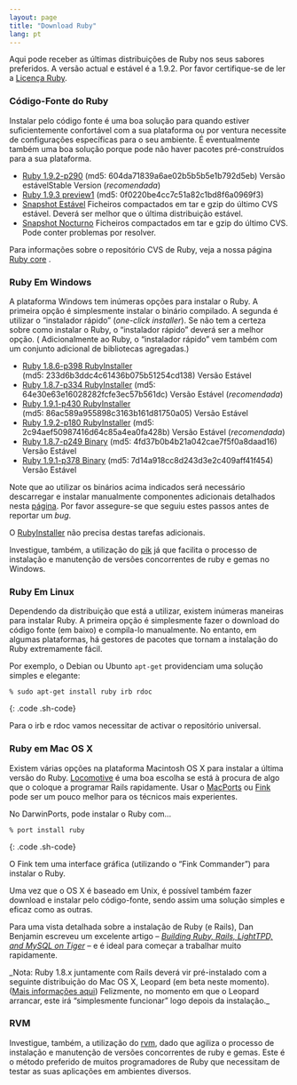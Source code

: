 ```yaml
---
layout: page
title: "Download Ruby"
lang: pt
---
```


Aqui pode receber as últimas distribuições de Ruby nos seus sabores
preferidos. A versão actual e estável é a 1.9.2. Por favor certifique-se
de ler a [Licença Ruby][1].

### Código-Fonte do Ruby

Instalar pelo código fonte é uma boa solução para quando estiver
suficientemente confortável com a sua plataforma ou por ventura necessite de
configurações específicas para o seu ambiente. É eventualmente também uma boa
solução porque pode não haver pacotes pré-construídos para a sua plataforma.
 
* [Ruby 1.9.2-p290][2] (md5: 604da71839a6ae02b5b5b5e1b792d5eb) Versão
  estávelStable Version (*recomendada*)
* [Ruby 1.9.3 preview1][3] (md5: 0f0220be4cc7c51a82c1bd8f6a0969f3)
* [Snapshot Estável][4] Ficheiros compactados em tar e gzip do último
  CVS estável. Deverá ser melhor que o última distribuição estável.
* [Snapshot Nocturno][5] Ficheiros compactados em tar e gzip do último
  CVS. Pode conter problemas por resolver.

Para informações sobre o repositório CVS de Ruby, veja a nossa página
[Ruby core](/pt/comunidade/nucleo-de-ruby/) .

### Ruby Em Windows

A plataforma Windows tem inúmeras opções para instalar o Ruby. A
primeira opção é simplesmente instalar o binário compilado. A segunda é
utilizar o “instalador rápido” (*one-click installer*). Se não tem a
certeza sobre como instalar o Ruby, o “instalador rápido” deverá ser a
melhor opção. ( Adicionalmente ao Ruby, o “instalador rápido” vem também
com um conjunto adicional de bibliotecas agregadas.)

* [Ruby 1.8.6-p398 RubyInstaller][6]
  (md5: 233d6b3ddc4c61436b075b51254cd138) Versão Estável
* [Ruby 1.8.7-p334 RubyInstaller][7] (md5: 
  64e30e63e16028282fcfe3ec57b561dc) Versão Estável (*recomendada*)
* [Ruby 1.9.1-p430 RubyInstaller][8]
  (md5: 86ac589a955898c3163b161d81750a05) Versão Estável
* [Ruby 1.9.2-p180 RubyInstaller][9] (md5: 
  2c94aef50987416d64c85a4ea0fa428b) Versão Estável (*recomendada*)
* [Ruby 1.8.7-p249 Binary][10] (md5: 4fd37b0b4b21a042cae7f5f0a8daad16)
  Versão Estável
* [Ruby 1.9.1-p378 Binary][11] (md5: 7d14a918cc8d243d3e2c409aff41f454)
  Versão Estável

Note que ao utilizar os binários acima indicados será necessário
descarregar e instalar manualmente componentes adicionais detalhados
nesta [página][12]. Por favor assegure-se que seguiu estes passos antes
de reportar um *bug*.

O [RubyInstaller][13] não precisa destas tarefas adicionais.

Investigue, também, a utilização do [pik][14] já que facilita o processo
de instalação e manutenção de versões concorrentes de ruby e gemas no
Windows.

### Ruby Em Linux

Dependendo da distribuição que está a utilizar, existem inúmeras
maneiras para instalar Ruby. A primeira opção é simplesmente fazer o
download do código fonte (em baixo) e compila-lo manualmente. No
entanto, em algumas plataformas, há gestores de pacotes que tornam a
instalação do Ruby extremamente fácil.

Por exemplo, o Debian ou Ubunto `apt-get` providenciam uma solução
simples e elegante:

    % sudo apt-get install ruby irb rdoc
{: .code .sh-code}

Para o irb e rdoc vamos necessitar de activar o repositório universal.

### Ruby em Mac OS X

Existem várias opções na plataforma Macintosh OS X para instalar a
última versão do Ruby. [Locomotive][15] é uma boa escolha se está à
procura de algo que o coloque a programar Rails rapidamente. Usar o
[MacPorts][16] ou [Fink][17] pode ser um pouco melhor para os técnicos
mais experientes.

No DarwinPorts, pode instalar o Ruby com…

    % port install ruby
{: .code .sh-code}

O Fink tem uma interface gráfica (utilizando o “Fink Commander”) para
instalar o Ruby.

Uma vez que o OS X é baseado em Unix, é possível também fazer download e
instalar pelo código-fonte, sendo assim uma solução simples e eficaz
como as outras.

Para uma vista detalhada sobre a instalação de Ruby (e Rails), Dan
Benjamin escreveu um excelente artigo – [*Building Ruby, Rails,
LightTPD, and MySQL on Tiger*][18] – e é ideal para começar a trabalhar
muito rapidamente.

\_Nota: Ruby 1.8.x juntamente com Rails deverá vir pré-instalado com a
seguinte distribuição do Mac OS X, Leopard (em beta neste momento).
([Mais informações aqui][19]) Felizmente, no momento em que o Leopard
arrancar, este irá “simplesmente funcionar” logo depois da instalação.\_

### RVM

Investigue, também, a utilização do [rvm][20], dado que agiliza o
processo de instalação e manutenção de versões concorrentes de ruby e
gemas. Este é o método preferido de muitos programadores de Ruby que
necessitam de testar as suas aplicações em ambientes diversos.



[1]: http://www.ruby-lang.org/en/about/license.txt 
[2]: http://ftp.ruby-lang.org/pub/ruby/1.9/ruby-1.9.2-p290.tar.gz 
[3]: http://ftp.ruby-lang.org/pub/ruby/1.9/ruby-1.9.3-preview1.tar.gz 
[4]: http://ftp.ruby-lang.org/pub/ruby/ruby-1.9-stable.tar.gz 
[5]: http://ftp.ruby-lang.org/pub/ruby/snapshot.tar.gz 
[6]: http://rubyforge.org/frs/download.php/71066/rubyinstaller-1.8.6-p398.exe 
[7]: http://rubyforge.org/frs/download.php/74293/rubyinstaller-1.8.7-p334.exe 
[8]: http://rubyforge.org/frs/download.php/72075/rubyinstaller-1.9.1-p430.exe 
[9]: http://rubyforge.org/frs/download.php/74298/rubyinstaller-1.9.2-p180.exe 
[10]: http://ftp.ruby-lang.org/pub/ruby/binaries/mswin32/ruby-1.8.7-p249-i386-mswin32.zip 
[11]: http://ftp.ruby-lang.org/pub/ruby/binaries/mswin32/ruby-1.9.1-p378-i386-mswin32.zip 
[12]: http://www.garbagecollect.jp/ruby/mswin32/en/documents/install.html 
[13]: http://rubyinstaller.org/ 
[14]: http://github.com/vertiginous/pik 
[15]: http://locomotive.raaum.org/ 
[16]: http://www.macports.org/ 
[17]: http://fink.sourceforge.net/ 
[18]: http://hivelogic.com/articles/2005/12/01/ruby_rails_lighttpd_mysql_tiger 
[19]: http://weblog.rubyonrails.org/2006/8/7/ruby-on-rails-will-ship-with-os-x-10-5-leopard 
[20]: https://rvm.beginrescueend.com/rvm 
